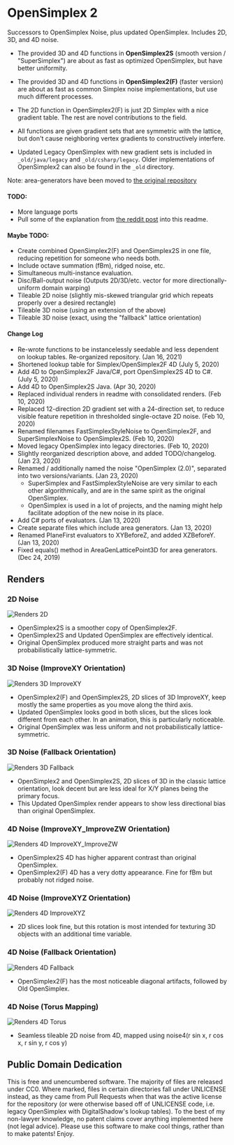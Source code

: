 # OpenSimplex 2

Successors to OpenSimplex Noise, plus updated OpenSimplex. Includes 2D, 3D, and 4D noise.

* The provided 3D and 4D functions in **OpenSimplex2S** (smooth version / "SuperSimplex") are about as fast as optimized OpenSimplex, but have better uniformity.

* The provided 3D and 4D functions in **OpenSimplex2(F)** (faster version) are about as fast as common Simplex noise implementations, but use much different processes.

* The 2D function in OpenSimplex2(F) is just 2D Simplex with a nice gradient table. The rest are novel contributions to the field.

* All functions are given gradient sets that are symmetric with the lattice, but don't cause neighboring vertex gradients to constructively interfere.

* Updated Legacy OpenSimplex with new gradient sets is included in `_old/java/legacy` and `_old/csharp/legacy`. Older implementations of OpenSimplex2 can also be found in the `_old` directory.

Note: area-generators have been moved to [the original repository](https://github.com/KdotJPG/Noise-VertexQueue-AreaGen)

#### TODO:

* More language ports
* Pull some of the explanation from [the reddit post](https://www.reddit.com/r/VoxelGameDev/comments/ee94wg/supersimplex_the_better_opensimplex_new_gradient/) into this readme.

#### Maybe TODO:

* Create combined OpenSimplex2(F) and OpenSimplex2S in one file, reducing repetition for someone who needs both.
* Include octave summation (fBm), ridged noise, etc.
* Simultaneous multi-instance evaluation.
* Disc/Ball-output noise (Outputs 2D/3D/etc. vector for more directionally-uniform domain warping)
* Tileable 2D noise (slightly mis-skewed triangular grid which repeats properly over a desired rectangle)
* Tileable 3D noise (using an extension of the above)
* Tileable 3D noise (exact, using the "fallback" lattice orientation)

#### Change Log

* Re-wrote functions to be instancelessly seedable and less dependent on lookup tables. Re-organized repository. (Jan 16, 2021)
* Shortened lookup table for Simplex/OpenSimplex2F 4D (July 5, 2020)
* Add 4D to OpenSimplex2F Java/C#, port OpenSimplex2S 4D to C#. (July 5, 2020)
* Add 4D to OpenSimplex2S Java. (Apr 30, 2020)
* Replaced individual renders in readme with consolidated renders. (Feb 10, 2020)
* Replaced 12-direction 2D gradient set with a 24-direction set, to reduce visible feature repetition in thresholded single-octave 2D noise. (Feb 10, 2020)
* Renamed filenames FastSimplexStyleNoise to OpenSimplex2F, and SuperSimplexNoise to OpenSimplex2S. (Feb 10, 2020)
* Moved legacy OpenSimplex into legacy directories. (Feb 10, 2020)
* Slightly reorganized description above, and added TODO/changelog. (Jan 23, 2020)
* Renamed / additionally named the noise "OpenSimplex (2.0)", separated into two versions/variants. (Jan 23, 2020)
  * SuperSimplex and FastSimplexStyleNoise are very similar to each other algorithmically, and are in the same spirit as the original OpenSimplex.
  * OpenSimplex is used in a lot of projects, and the naming might help facilitate adoption of the new noise in its place.
* Add C# ports of evaluators. (Jan 13, 2020)
* Create separate files which include area generators. (Jan 13, 2020)
* Renamed PlaneFirst evaluators to XYBeforeZ, and added XZBeforeY. (Jan 13, 2020)
* Fixed equals() method in AreaGenLatticePoint3D for area generators. (Dec 24, 2019)

## Renders

### 2D Noise

![Renders 2D](https://user-images.githubusercontent.com/8829856/149676975-ba7cfc82-3bb5-4e0c-b6cb-8315eca51193.png)

* OpenSimplex2S is a smoother copy of OpenSimplex2F.
* OpenSimplex2S and Updated OpenSimplex are effectively identical.
* Original OpenSimplex produced more straight parts and was not probabilistically lattice-symmetric.

### 3D Noise (ImproveXY Orientation)

![Renders 3D ImproveXY](https://user-images.githubusercontent.com/8829856/149676980-768775b4-f0ca-417b-aa0a-2379b61fb69d.png)

* OpenSimplex2(F) and OpenSimplex2S, 2D slices of 3D ImproveXY, keep mostly the same properties as you move along the third axis.
* Updated OpenSimplex looks good in both slices, but the slices look different from each other. In an animation, this is particularly noticeable.
* Original OpenSimplex was less uniform and not probabilistically lattice-symmetric.

### 3D Noise (Fallback Orientation)

![Renders 3D Fallback](https://user-images.githubusercontent.com/8829856/149676981-2d40fff9-b585-4fca-9a09-eb51d5927fec.png)

* OpenSimplex2 and OpenSimplex2S, 2D slices of 3D in the classic lattice orientation, look decent but are less ideal for X/Y planes being the primary focus.
* This Updated OpenSimplex render appears to show less directional bias than original OpenSimplex.

### 4D Noise (ImproveXY_ImproveZW Orientation)

![Renders 4D ImproveXY_ImproveZW](https://user-images.githubusercontent.com/8829856/149676999-14dc7dfc-a94c-4a8a-b654-00e25f33eb68.png)

* OpenSimplex2S 4D has higher apparent contrast than original OpenSimplex.
* OpenSimplex2(F) 4D has a very dotty appearance. Fine for fBm but probably not ridged noise.

### 4D Noise (ImproveXYZ Orientation)

![Renders 4D ImproveXYZ](https://user-images.githubusercontent.com/8829856/149677002-542aefc5-3e60-46d2-ac4a-6d947c0b94a7.png)

* 2D slices look fine, but this rotation is most intended for texturing 3D objects with an additional time variable.

### 4D Noise (Fallback Orientation)

![Renders 4D Fallback](https://user-images.githubusercontent.com/8829856/149677011-267ab94c-3f3b-47bf-85a2-7b00befa95d6.png)

* OpenSimplex2(F) has the most noticeable diagonal artifacts, followed by Old OpenSimplex.

### 4D Noise (Torus Mapping)

![Renders 4D Torus](https://user-images.githubusercontent.com/8829856/149677013-c0593b51-b757-41ed-9ece-1bf2f88feee7.png)

* Seamless tileable 2D noise from 4D, mapped using noise4(r sin x, r cos x, r sin y, r cos y)

## Public Domain Dedication

This is free and unencumbered software. The majority of files are released under CC0. Where marked, files in certain directories fall under UNLICENSE instead, as they came from Pull Requests when that was the active license for the repository (or were otherwise based off of UNLICENSE code, i.e. legacy OpenSimplex with DigitalShadow's lookup tables). To the best of my non-lawyer knowledge, no patent claims cover anything implemented here (not legal advice). Please use this software to make cool things, rather than to make patents! Enjoy.

